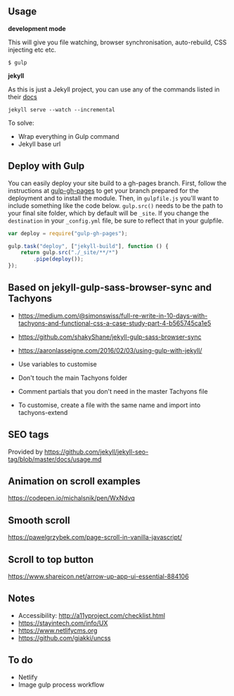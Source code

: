 ## Usage

**development mode**

This will give you file watching, browser synchronisation, auto-rebuild, CSS injecting etc etc.

```shell
$ gulp
```

**jekyll**

As this is just a Jekyll project, you can use any of the commands listed in their [docs](http://jekyllrb.com/docs/usage/)

```
jekyll serve --watch --incremental
```

To solve:

- Wrap everything in Gulp command
- Jekyll base url


## Deploy with Gulp

You can easily deploy your site build to a gh-pages branch. First, follow the instructions at [gulp-gh-pages](https://github.com/rowoot/gulp-gh-pages) to get your branch prepared for the deployment and to install the module. Then, in `gulpfile.js` you'll want to include something like the code below. `gulp.src()` needs to be the path to your final site folder, which by default will be `_site`. If you change the `destination` in your `_config.yml` file, be sure to reflect that in your gulpfile.

```javascript
var deploy = require("gulp-gh-pages");

gulp.task("deploy", ["jekyll-build"], function () {
    return gulp.src("./_site/**/*")
        .pipe(deploy());
});
```

## Based on jekyll-gulp-sass-browser-sync and Tachyons
- https://medium.com/@simonswiss/full-re-write-in-10-days-with-tachyons-and-functional-css-a-case-study-part-4-b565745ca1e5
- https://github.com/shakyShane/jekyll-gulp-sass-browser-sync
- https://aaronlasseigne.com/2016/02/03/using-gulp-with-jekyll/

- Use variables to customise
- Don't touch the main Tachyons folder
- Comment partials that you don't need in the master Tachyons file
- To customise, create a file with the same name and import into tachyons-extend

## SEO tags
Provided by https://github.com/jekyll/jekyll-seo-tag/blob/master/docs/usage.md

## Animation on scroll examples
https://codepen.io/michalsnik/pen/WxNdvq

## Smooth scroll
https://pawelgrzybek.com/page-scroll-in-vanilla-javascript/

## Scroll to top button
https://www.shareicon.net/arrow-up-app-ui-essential-884106

## Notes
- Accessibility: http://a11yproject.com/checklist.html
- https://stayintech.com/info/UX
- https://www.netlifycms.org
- https://github.com/giakki/uncss

## To do
- Netlify
- Image gulp process workflow





